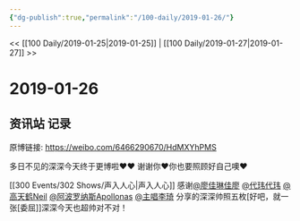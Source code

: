 ```yaml
---
{"dg-publish":true,"permalink":"/100-daily/2019-01-26/"}
---
```



<< [[100 Daily/2019-01-25\|2019-01-25]] | [[100 Daily/2019-01-27\|2019-01-27]] >>

# 2019-01-26

## 资讯站 记录

原博链接: https://weibo.com/6466290670/HdMXYhPMS

多日不见的深深今天终于更博啦❤️❤️
[](https://m.weibo.cn/1736988591/4332792509363061)
谢谢你❤️你也要照顾好自己噢❤️

[[300 Events/302 Shows/声入人心\|声入人心]]
感谢[@廖佳琳佳廖](https://weibo.com/n/%E5%BB%96%E4%BD%B3%E7%90%B3%E4%BD%B3%E5%BB%96) [@代玮代玮](https://weibo.com/n/%E4%BB%A3%E7%8E%AE%E4%BB%A3%E7%8E%AE) [@高天鹤Neil](https://weibo.com/n/%E9%AB%98%E5%A4%A9%E9%B9%A4Neil) [@阿波罗纳斯Apollonas](https://weibo.com/n/%E9%98%BF%E6%B3%A2%E7%BD%97%E7%BA%B3%E6%96%AFApollonas) [@主唱李琦](https://weibo.com/n/%E4%B8%BB%E5%94%B1%E6%9D%8E%E7%90%A6) 分享的深深帅照五枚[好吧，就一张[委屈]]深深今天也超帅对不对！
